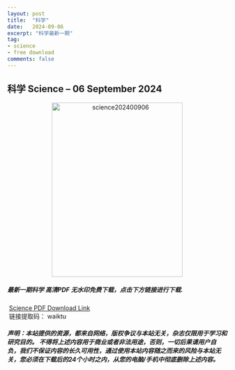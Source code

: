 ```yaml
---
layout: post
title:  "科学"
date:   2024-09-06
excerpt: "科学最新一期"
tag:
- science 
- free download
comments: false
---
```


## 科学 Science – 06 September 2024

<div align="center">
<img src="https://i.postimg.cc/GmVvTPsq/Science-Issue-6713-Volume-385-6-September-2024-00.png" alt="science202400906" border="0" width = 300 height = 400 /> 
</div>


 <h5>最新一期科学 高清PDF 无水印免费下载，点击下方链接进行下载. </h5>
 
  <a href="https://wwfh.lanzout.com/iOwGT29wtcdi">Science PDF Download Link</a>  
  <br/>
  链接提取码： waiktu
 
##### 声明：本站提供的资源，都来自网络，版权争议与本站无关，杂志仅限用于学习和研究目的。 不得将上述内容用于商业或者非法用途，否则，一切后果请用户自负，我们不保证内容的长久可用性，通过使用本站内容随之而来的风险与本站无关，您必须在下载后的24个小时之内，从您的电脑/手机中彻底删除上述内容。
